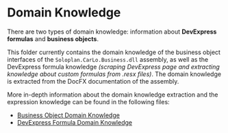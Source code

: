 # Domain Knowledge

There are two types of domain knowledge: information about **DevExpress formulas** and **business objects**.

This folder currently contains the domain knowledge of the business object interfaces of the ``Soloplan.CarLo.Business.dll`` assembly, as well as the DevExpress formula knowledge *(scraping DevExpress page and extracting knowledge about custom formulas from .resx files)*. The domain knowledge is extracted from the DocFX documentation of the assembly.

More in-depth information about the domain knowledge extraction and the expression knowledge can be found in the following files:

- [Business Object Domain Knowledge](business_logic.md)
- [DevExpress Formula Domain Knowledge](devexpress_formulas.md)
